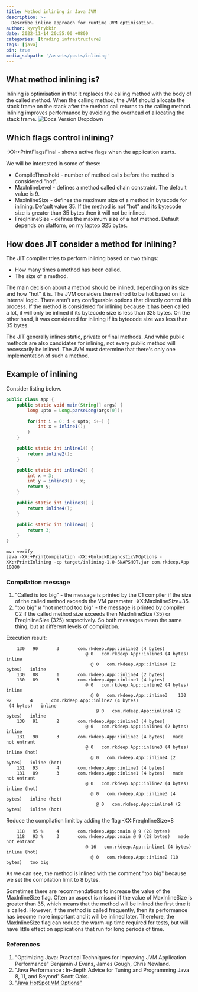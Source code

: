 ```yaml
---
title: Method inlining in Java JVM
description: >-
  Describe inline approach for runtime JVM optimisation.
author: kyrylrybkin
date: 2022-11-14 20:55:00 +0800
categories: [trading infrastructure]
tags: [java]
pin: true
media_subpath: '/assets/posts/inlining'
---
```

## What method inlining is?
Inlining is optimisation in that it replaces the calling method with the body of the called method.
When the calling method, the JVM should allocate the stack frame on the stack after the method call returns to the calling method. Inlining improves performance by avoiding the overhead of allocating the stack frame.
![Docs Version Dropdown](./img/stack-frame-structure.png)
## Which flags control inlining?
-XX:+PrintFlagsFinal - shows active flags when the application starts.

We will be interested in some of these:
* CompileThreshold - number of method calls before the method is considered "hot".
* MaxInlineLevel - defines a method called chain constraint. The default value is 9.
* MaxInlineSize - defines the maximum size of a method in bytecode for inlining. Default value 35. If the method is not "hot" and its bytecode size is greater than 35 bytes then it will not be inlined.
* FreqInlineSize - defines the maximum size of a hot method. Default depends on platform, on my laptop 325 bytes.

## How does JIT consider a method for inlining?
The JIT compiler tries to perform inlining based on two things:
- How many times a method has been called.
- The size of a method.

The main decision about a method should be inlined, depending on its size and how "hot" it is. The JVM considers the method to be hot based on its internal logic. There aren't any configurable options that directly control this process. If the method is considered for inlining because it has been called a lot, it will only be inlined if its bytecode size is less than 325 bytes.
On the other hand, it was considered for inlining if its bytecode size was less than 35 bytes.

The JIT generally inlines static, private or final methods. And while public methods are also candidates for inlining, not every public method will necessarily be inlined. The JVM must determine that there's only one implementation of such a method.

## Example of inlining
Consider listing below.
```java
public class App {
    public static void main(String[] args) {
        long upto = Long.parseLong(args[0]);

        for(int i = 0; i < upto; i++) {
            int x = inline1();
        }
    }

    public static int inline1() {
        return inline2();
    }

    public static int inline2() {
        int x = 3;
        int y = inline3() + x;
        return y;
    }

    public static int inline3() {
        return inline4();
    }

    public static int inline4() {
        return 3;
    }
}
```

```terminal
mvn verify
java -XX:+PrintCompilation -XX:+UnlockDiagnosticVMOptions -XX:+PrintInlining -cp target/inlining-1.0-SNAPSHOT.jar com.rkdeep.App 10000
```
### Compilation message
1. "Called is too big" - the message is printed by the C1 compiler if the size of the called method exceeds the VM parameter -XX:MaxInlineSize=35.
2. "too big" и "hot method too big" - the message is printed by compiler С2 if the called method size exceeds then MaxInlineSize (35) or FreqInlineSize (325) respectively.
   So both messages mean the same thing, but at different levels of compilation.

Execution result:
```console
    130   90       3       com.rkdeep.App::inline2 (4 bytes)
                              @ 0   com.rkdeep.App::inline3 (4 bytes)   inline
                                @ 0   com.rkdeep.App::inline4 (2 bytes)   inline
    130   88       1       com.rkdeep.App::inline4 (2 bytes)
    130   89       3       com.rkdeep.App::inline1 (4 bytes)
                              @ 0   com.rkdeep.App::inline2 (4 bytes)   inline
                                @ 0   com.rkdeep.App::inline3    130   92       4       com.rkdeep.App::inline2 (4 bytes)
 (4 bytes)   inline
                                  @ 0   com.rkdeep.App::inline4 (2 bytes)   inline
    130   91       2       com.rkdeep.App::inline3 (4 bytes)
                              @ 0   com.rkdeep.App::inline4 (2 bytes)   inline
    131   90       3       com.rkdeep.App::inline2 (4 bytes)   made not entrant
                              @ 0   com.rkdeep.App::inline3 (4 bytes)   inline (hot)
                                @ 0   com.rkdeep.App::inline4 (2 bytes)   inline (hot)
    131   93       4       com.rkdeep.App::inline1 (4 bytes)
    131   89       3       com.rkdeep.App::inline1 (4 bytes)   made not entrant
                              @ 0   com.rkdeep.App::inline2 (4 bytes)   inline (hot)
                                @ 0   com.rkdeep.App::inline3 (4 bytes)   inline (hot)
                                  @ 0   com.rkdeep.App::inline4 (2 bytes)   inline (hot)
```
Reduce the compilation limit by adding the flag -XX:FreqInlineSize=8
```console
    118   95 %     4       com.rkdeep.App::main @ 9 (28 bytes)
    118   93 %     3       com.rkdeep.App::main @ 9 (28 bytes)   made not entrant
                              @ 16   com.rkdeep.App::inline1 (4 bytes)   inline (hot)
                                @ 0   com.rkdeep.App::inline2 (10 bytes)   too big
```
As we can see, the method is inlined with the comment "too big" because we set the compilation limit to 8 bytes.

Sometimes there are recommendations to increase the value of the MaxInlineSize flag. Often an aspect is missed if the value of MaxInlineSize is greater than 35, which means that the method will be inlined the first time it is called. However, if the method is called frequently, then its performance has become more important and it will be inlined later. Therefore, the MaxInlineSize flag can reduce the warm-up time required for tests, but will have little effect on applications that run for long periods of time.

### References
1. "Optimizing Java: Practical Techniques for Improving JVM Application Performance" Benjamin J Evans, James Gough, Chris Newland.
2. "Java Performance : In-depth Advice for Tuning and Programming Java 8, 11, and Beyond"  Scott Oaks.
3. ["Java HotSpot VM Options"](https://www.oracle.com/java/technologies/javase/vmoptions-jsp.html)
